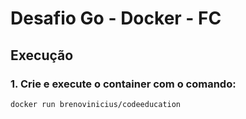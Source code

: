 # Desafio Go - Docker - FC

## Execução

### 1. Crie e execute o container com o comando:
```sh
docker run brenovinicius/codeeducation
```